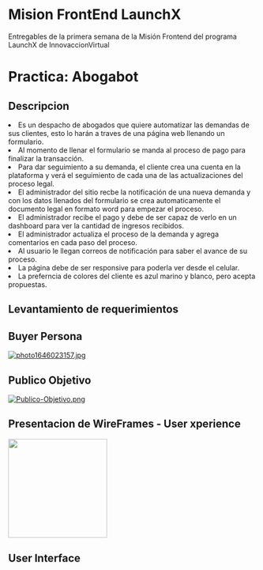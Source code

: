 # Mision FrontEnd LaunchX
<p>Entregables de la primera semana de la Misión Frontend del programa LaunchX de InnovaccionVirtual</p>

<h1>Practica: Abogabot</h1>
<h2>Descripcion</h2>

<li>Es un despacho de abogados que quiere automatizar las demandas de sus clientes, esto lo harán a traves de una página web llenando un formulario.</li>

<li>Al momento de llenar el formulario se manda al proceso de pago para finalizar la transacción.</li>

<li>Para dar seguimiento a su demanda, el cliente crea una cuenta en la plataforma y verá el seguimiento de cada una de las actualizaciones del proceso legal.</li>

<li>El administrador del sitio recbe la notificación de una nueva demanda y con los datos llenados del formulario se crea automaticamente el documento legal en formato word para empezar el proceso.</li>

<li>El administrador recibe el pago y debe de ser capaz de verlo en un dashboard para ver la cantidad de ingresos recibidos.</li>

<li>El administrador actualiza el proceso de la demanda y agrega comentarios en cada paso del proceso.</li>

<li>Al usuario le llegan correos de notificación para saber el avance de su proceso.</li>

<li>La página debe de ser responsive para poderla ver desde el celular.<l/i>

<li>La preferncia de colores del cliente es azul marino y blanco, pero acepta propuestas.</li>
 
<h2>Levantamiento de requerimientos</h2>
 
<h2>Buyer Persona</h2>
  
[![photo1646023157.jpg](https://i.postimg.cc/4x7hWQzJ/photo1646023157.jpg)](https://postimg.cc/zyNBBWtM)
  
<h2>Publico Objetivo</h2>
  
[![Publico-Objetivo.png](https://i.postimg.cc/FzhJHtdp/Publico-Objetivo.png)](https://postimg.cc/5YktsRmQ)
  
<h2>Presentacion de WireFrames - User xperience</h2>
  
<img src="Mission-FrontEnd/WireframesUX/photo1646020643.jpeg"  width="200">
 
<h2>User Interface</h2>
  
  
